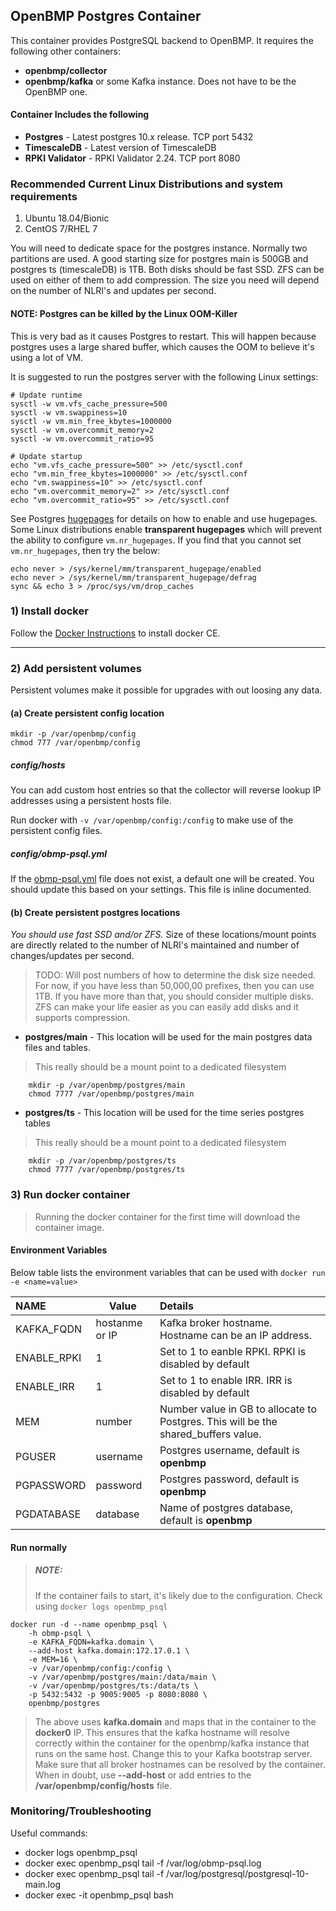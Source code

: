 OpenBMP Postgres Container
----------------------------
This container provides PostgreSQL backend to OpenBMP. It requires the following other containers:

- **openbmp/collector**
- **openbmp/kafka** or some Kafka instance.  Does not have to be the OpenBMP one. 

#### Container Includes the following
- **Postgres** - Latest postgres 10.x release. TCP port 5432
- **TimescaleDB** - Latest version of TimescaleDB
- **RPKI Validator** - RPKI Validator 2.24. TCP port 8080 

### Recommended Current Linux Distributions and system requirements

  1. Ubuntu 18.04/Bionic
  1. CentOS 7/RHEL 7

You will need to dedicate space for the postgres instance.  Normally two partitions are used.  A good
starting size for postgres main is 500GB and postgres ts (timescaleDB) is 1TB.  Both disks
should be fast SSD. ZFS can be used on either of them to add compression. The size you need will depend
on the number of NLRI's and updates per second.

#### NOTE: Postgres can be killed by the Linux OOM-Killer
This is very bad as it causes Postgres to restart. This will happen because postgres uses a large shared buffer,
which causes the OOM to believe it's using a lot of VM.     

It is suggested to run the postgres server with the following Linux settings:

    # Update runtime
    sysctl -w vm.vfs_cache_pressure=500
    sysctl -w vm.swappiness=10
    sysctl -w vm.min_free_kbytes=1000000
    sysctl -w vm.overcommit_memory=2
    sysctl -w vm.overcommit_ratio=95   

    # Update startup    
    echo "vm.vfs_cache_pressure=500" >> /etc/sysctl.conf
    echo "vm.min_free_kbytes=1000000" >> /etc/sysctl.conf
    echo "vm.swappiness=10" >> /etc/sysctl.conf
    echo "vm.overcommit_memory=2" >> /etc/sysctl.conf
    echo "vm.overcommit_ratio=95" >> /etc/sysctl.conf


See Postgres [hugepages](https://www.postgresql.org/docs/current/static/kernel-resources.html#LINUX-HUGE-PAGES) for
details on how to enable and use hugepages.   Some Linux distributions enable **transparent hugepages** which
will prevent the ability to configure ```vm.nr_hugepages```. If you find that you cannot set ```vm.nr_hugepages```,
then try the below:

    echo never > /sys/kernel/mm/transparent_hugepage/enabled
    echo never > /sys/kernel/mm/transparent_hugepage/defrag
    sync && echo 3 > /proc/sys/vm/drop_caches


### 1) Install docker
Follow the [Docker Instructions](https://docs.docker.com/install) to install docker CE.  

- - -

### 2) Add persistent volumes

Persistent volumes make it possible for upgrades with out loosing any data. 

#### (a) Create persistent config location

    mkdir -p /var/openbmp/config
    chmod 777 /var/openbmp/config

##### config/hosts
You can add custom host entries so that the collector will reverse lookup IP addresses
using a persistent hosts file.

Run docker with ```-v /var/openbmp/config:/config``` to make use of the persistent config files.

##### config/obmp-psql.yml
If the [obmp-psql.yml](https://github.com/OpenBMP/obmp-postgres/blob/master/src/main/resources/obmp-psql.yml) file
does not exist, a default one will be created. You should update this based on your settings. This file
is inline documented.  

#### (b) Create persistent postgres locations

*You should use fast SSD and/or ZFS.*  Size of these locations/mount points are directly related to the 
number of NLRI's maintained and number of changes/updates per second. 

> TODO: Will post numbers of how to determine the disk size needed.  For now, if you have less
> than 50,000,00 prefixes, then you can use 1TB.  If you have more than that, you should consider
> multiple disks.  ZFS can make your life easier as you can easily add disks and it supports compression.    

- **postgres/main** - This location will be used for the main postgres data
files and tables. 

> This really should be a mount point to a dedicated filesystem

```
    mkdir -p /var/openbmp/postgres/main
    chmod 7777 /var/openbmp/postgres/main
``` 

- **postgres/ts** - This location will be used for the time series postgres tables

> This really should be a mount point to a dedicated filesystem

```
    mkdir -p /var/openbmp/postgres/ts
    chmod 7777 /var/openbmp/postgres/ts
```

### 3) Run docker container

> Running the docker container for the first time will download the container image. 

#### Environment Variables
Below table lists the environment variables that can be used with ``docker run -e <name=value>``

NAME | Value | Details
:---- | ----- |:-------
KAFKA\_FQDN | hostanme or IP | Kafka broker hostname.  Hostname can be an IP address.
ENABLE_RPKI | 1 | Set to 1 to eanble RPKI. RPKI is disabled by default
ENABLE_IRR | 1 | Set to 1 to enable IRR. IRR is disabled by default
MEM | number | Number value in GB to allocate to Postgres.  This will be the shared_buffers value.
PGUSER | username | Postgres username, default is **openbmp**
PGPASSWORD | password | Postgres password, default is **openbmp**
PGDATABASE | database | Name of postgres database, default is **openbmp**


#### Run normally

> ##### NOTE:
> If the container fails to start, it's likely due to the configuration. Check using
> ```docker logs openbmp_psql```

```
docker run -d --name openbmp_psql \
	-h obmp-psql \
	-e KAFKA_FQDN=kafka.domain \
	--add-host kafka.domain:172.17.0.1 \
	-e MEM=16 \
	-v /var/openbmp/config:/config \
	-v /var/openbmp/postgres/main:/data/main \
	-v /var/openbmp/postgres/ts:/data/ts \
	-p 5432:5432 -p 9005:9005 -p 8080:8080 \
	openbmp/postgres
```

> The above uses **kafka.domain** and maps that in the container to the **docker0** IP. This 
> ensures that the kafka hostname will resolve correctly within the container for the
> openbmp/kafka instance that runs on the same host. Change this to your Kafka bootstrap
> server.  Make sure that all broker hostnames can be resolved by the container. When
> in doubt, use **--add-host** or add entries to the **/var/openbmp/config/hosts** file. 

### Monitoring/Troubleshooting

Useful commands:

- docker logs openbmp_psql
- docker exec openbmp_psql tail -f /var/log/obmp-psql.log
- docker exec openbmp_psql tail -f /var/log/postgresql/postgresql-10-main.log 
- docker exec -it openbmp_psql bash

